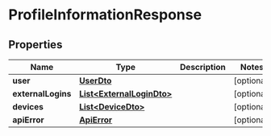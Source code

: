 
# ProfileInformationResponse

## Properties
Name | Type | Description | Notes
------------ | ------------- | ------------- | -------------
**user** | [**UserDto**](UserDto.md) |  |  [optional]
**externalLogins** | [**List&lt;ExternalLoginDto&gt;**](ExternalLoginDto.md) |  |  [optional]
**devices** | [**List&lt;DeviceDto&gt;**](DeviceDto.md) |  |  [optional]
**apiError** | [**ApiError**](ApiError.md) |  |  [optional]



